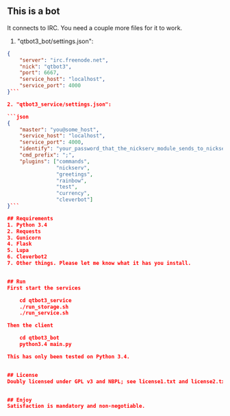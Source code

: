 ## This is a bot
It connects to IRC. You need a couple more files for it to work.

1. "qtbot3_bot/settings.json":

```json
{
    "server": "irc.freenode.net",
    "nick": "qtbot3",
    "port": 6667,
    "service_host": "localhost",
    "service_port": 4000
}```

2. "qtbot3_service/settings.json":

```json
{
    "master": "you@some_host",
    "service_host": "localhost",
    "service_port": 4000,
    "identify": "your_password_that_the_nickserv_module_sends_to_nickserv",
    "cmd_prefix": ";",
    "plugins": ["commands",
                "nickserv",
                "greetings",
                "rainbow",
                "test",
                "currency",
                "cleverbot"]
}```

## Requirements
1. Python 3.4
2. Requests
3. Gunicorn
4. Flask
5. Lupa
6. Cleverbot2
7. Other things. Please let me know what it has you install.


## Run
First start the services

    cd qtbot3_service
    ./run_storage.sh
    ./run_service.sh

Then the client

    cd qtbot3_bot
    python3.4 main.py

This has only been tested on Python 3.4.


## License
Doubly licensed under GPL v3 and NBPL; see license1.txt and license2.txt.


## Enjoy
Satisfaction is mandatory and non-negotiable.
